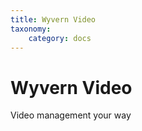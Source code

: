 ```yaml
---
title: Wyvern Video
taxonomy:
    category: docs
---
```


# Wyvern Video

Video management your way

